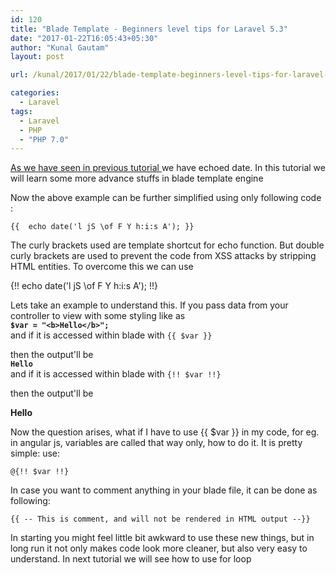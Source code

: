 ```yaml
---
id: 120
title: "Blade Template - Beginners level tips for Laravel 5.3"
date: "2017-01-22T16:05:43+05:30"
author: "Kunal Gautam"
layout: post

url: /kunal/2017/01/22/blade-template-beginners-level-tips-for-laravel-5-3/

categories:
  - Laravel
tags:
  - Laravel
  - PHP
  - "PHP 7.0"
---
```


[As we have seen in previous tutorial ](https://blog.ikunal.in/kunal/2017/01/22/getting-started-using-php-functions-in-blade-template-files/)we have echoed date. In this tutorial we will learn some more advance stuffs in blade template engine

Now the above example can be further simplified using only following code :

`{{  echo date('l jS \of F Y h:i:s A'); }}`

The curly brackets used are template shortcut for echo function. But double curly brackets are used to prevent the code from XSS attacks by stripping HTML entities. To overcome this we can use

{!! echo date('l jS \\of F Y h:i:s A'); !!}

Lets take an example to understand this. If you pass data from your controller to view with some styling like as  
**`$var = "<b>Hello</b>";`**  
and if it is accessed within blade with `{{ $var }}`

then the output'll be  
**`Hello`**  
and if it is accessed within blade with `{!! $var !!}`

then the output'll be

**Hello**

Now the question arises, what if I have to use {{ $var }} in my code, for eg. in angular js, variables are called that way only, how to do it. It is pretty simple: use:

`@{!! $var !!}`

In case you want to comment anything in your blade file, it can be done as following:

`{{ -- This is comment, and will not be rendered in HTML output --}} `

In starting you might feel little bit awkward to use these new things, but in long run it not only makes code look more cleaner, but also very easy to understand. In next tutorial we will see how to use for loop
